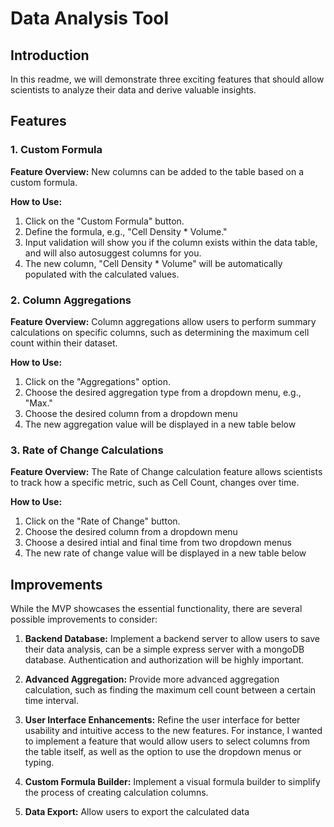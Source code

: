 # Data Analysis Tool

## Introduction

In this readme, we will demonstrate three exciting features that should allow scientists to analyze their data and derive valuable insights.

## Features

### 1. Custom Formula

**Feature Overview:** New columns can be added to the table based on a custom formula.

**How to Use:**

1. Click on the "Custom Formula" button.
2. Define the formula, e.g., "Cell Density * Volume."
3. Input validation will show you if the column exists within the data table, and will also autosuggest columns for you.
4. The new column, "Cell Density * Volume" will be automatically populated with the calculated values.

### 2. Column Aggregations

**Feature Overview:** Column aggregations allow users to perform summary calculations on specific columns, such as determining the maximum cell count within their dataset.

**How to Use:**

1. Click on the "Aggregations" option.
2. Choose the desired aggregation type from a dropdown menu, e.g., "Max."
3. Choose the desired column from a dropdown menu
4. The new aggregation value will be displayed in a new table below

### 3. Rate of Change Calculations

**Feature Overview:** The Rate of Change calculation feature allows scientists to track how a specific metric, such as Cell Count, changes over time.

**How to Use:**

1. Click on the "Rate of Change" button.
2. Choose the desired column from a dropdown menu
3. Choose a desired intial and final time from two dropdown menus
4. The new rate of change value will be displayed in a new table below


## Improvements

While the MVP showcases the essential functionality, there are several possible improvements to consider:

1. **Backend Database:** Implement a backend server to allow users to save their data analysis,  can be a simple express server with a mongoDB database. Authentication and authorization will be highly important.

2. **Advanced Aggregation:** Provide more advanced aggregation calculation, such as finding the maximum cell count between a certain time interval.
   
3. **User Interface Enhancements:** Refine the user interface for better usability and intuitive access to the new features. For instance, I wanted to implement a feature that would allow users to select columns from the table itself, as well as the option to use the dropdown menus or typing. 

2. **Custom Formula Builder:** Implement a visual formula builder to simplify the process of creating calculation columns.

3. **Data Export:** Allow users to export the calculated data 
